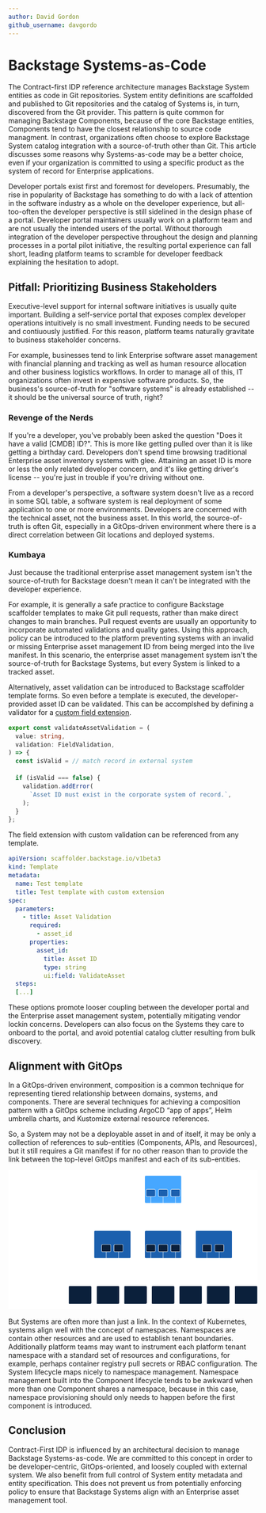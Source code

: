 ```yaml
---
author: David Gordon
github_username: davgordo
---
```


# Backstage Systems-as-Code

The Contract-first IDP reference architecture manages Backstage System entities as code in Git repositories. System entity definitions are scaffolded and published to Git repositories and the catalog of Systems is, in turn, discovered from the Git provider. This pattern is quite common for managing Backstage Components, because of the core Backstage entities, Components tend to have the closest relationship to source code managment. In contrast, organizations often choose to explore Backstage System catalog integration with a source-of-truth other than Git. This article discusses some reasons why Systems-as-code may be a better choice, even if your organization is committed to using a specific product as the system of record for Enterprise applications.

Developer portals exist first and foremost for developers. Presumably, the rise in popularity of Backstage has something to do with a lack of attention in the software industry as a whole on the developer experience, but all-too-often the developer perspective is still sidelined in the design phase of a portal. Developer portal maintainers usually work on a platform team and are not usually the intended users of the portal. Without thorough integration of the developer perspective throughout the design and planning processes in a portal pilot initiative, the resulting portal experience can fall short, leading platform teams to scramble for developer feedback explaining the hesitation to adopt.

## Pitfall: Prioritizing Business Stakeholders

Executive-level support for internal software initiatives is usually quite important. Building a self-service portal that exposes complex developer operations intuitively is no small investment. Funding needs to be secured and contiuously justified. For this reason, platform teams naturally gravitate to business stakeholder concerns.

For example, businesses tend to link Enterprise software asset management with financial planning and tracking as well as human resource allocation and other business logistics workflows. In order to manage all of this, IT organizations often invest in expensive software products. So, the business's source-of-truth for "software systems" is already established -- it should be the universal source of truth, right?

### Revenge of the Nerds

If you're a developer, you've probably been asked the question "Does it have a valid [CMDB] ID?". This is more like getting pulled over than it is like getting a birthday card. Developers don't spend time browsing traditional Enterprise asset inventory systems with glee. Attaining an asset ID is more or less the only related developer concern, and it's like getting driver's license -- you're just in trouble if you're driving without one.

From a developer's perspective, a software system doesn't live as a record in some SQL table, a software system is real deployment of some application to one or more environments. Developers are concerned with the technical asset, not the business asset. In this world, the source-of-truth is often Git, especially in a GitOps-driven environment where there is a direct correlation between Git locations and deployed systems.

### Kumbaya

Just because the traditional enterprise asset management system isn't the source-of-truth for Backstage doesn't mean it can't be integrated with the developer experience.

For example, it is generally a safe practice to configure Backstage scaffolder templates to make Git pull requests, rather than make direct changes to main branches. Pull request events are usually an opportunity to incorporate automated validations and quality gates. Using this approach, policy can be introduced to the platform preventing systems with an invalid or missing Enterprise asset management ID from being merged into the live manifest. In this scenario, the enterprise asset management system isn't the source-of-truth for Backstage Systems, but every System is linked to a tracked asset.

Alternatively, asset validation can be introduced to Backstage scaffolder template forms. So even before a template is executed, the developer-provided asset ID can be validated. This can be accomplshed by defining a validator for a [custom field extension](https://backstage.io/docs/features/software-templates/writing-custom-field-extensions/#creating-a-field-extension).

```typescript
export const validateAssetValidation = (
  value: string,
  validation: FieldValidation,
) => {
  const isValid = // match record in external system

  if (isValid === false) {
    validation.addError(
      `Asset ID must exist in the corporate system of record.`,
    );
  }
};
```

The field extension with custom validation can be referenced from any template.

```yaml
apiVersion: scaffolder.backstage.io/v1beta3
kind: Template
metadata:
  name: Test template
  title: Test template with custom extension
spec:
  parameters:
    - title: Asset Validation
      required:
        - asset_id
      properties:
        asset_id:
          title: Asset ID
          type: string
          ui:field: ValidateAsset
  steps:
  [...]
```

These options promote looser coupling between the developer portal and the Enterprise asset management system, potentially mitigating vendor lockin concerns. Developers can also focus on the Systems they care to onboard to the portal, and avoid potential catalog clutter resulting from bulk discovery.

## Alignment with GitOps

 In a GitOps-driven environment, composition is a common technique for representing tiered relationship between domains, systems, and components. There are several techniques for achieving a composition pattern with a GitOps scheme including ArgoCD “app of apps”, Helm umbrella charts, and Kustomize external resource references.

 So, a System may not be a deployable asset in and of itself, it may be only a collection of references to sub-entities (Components, APIs, and Resources), but it still requires a Git manifest if for no other reason than to provide the link between the top-level GitOps manifest and each of its sub-entities.

 ![GitOps Entity Hierarchy](/images/gitops-hierarchy.png?raw=true "GitOps Entity Hierarchy")

 But Systems are often more than just a link. In the context of Kubernetes, systems align well with the concept of namespaces. Namespaces are contain other resources and are used to establish tenant boundaries. Additionally platform teams may want to instrument each platform tenant namespace with a standard set of resources and configurations, for example, perhaps container registry pull secrets or RBAC configuration. The System lifecycle maps nicely to namespace management. Namespace management built into the Component lifecycle tends to be awkward when more than one Component shares a namespace, because in this case, namespace provisioning should only needs to happen before the first component is introduced.

 ## Conclusion

 Contract-First IDP is influenced by an architectural decision to manage Backstage Systems-as-code. We are committed to this concept in order to be developer-centric, GitOps-oriented, and loosely coupled with external system. We also benefit from full control of System entity metadata and entity specification. This does not prevent us from potentially enforcing policy to ensure that Backstage Systems align with an Enterprise asset management tool.